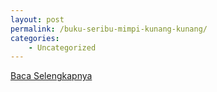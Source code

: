 ```yaml
---
layout: post
permalink: /buku-seribu-mimpi-kunang-kunang/
categories:
    - Uncategorized
---
```


[Baca Selengkapnya](/04)